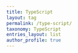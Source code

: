 ```yaml
---
title: TypeScript
layout: tag
permalink: /type-script/
taxonomy: TypeScript
entries_layout: list
author_profile: true
---
```

